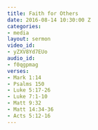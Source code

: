 ```yaml
---
title: Faith for Others
date: 2016-08-14 10:30:00 Z
categories:
- media
layout: sermon
video_id:
- yZXV8Yd7EUo
audio_id:
- f0qgpmag
verses:
- Mark 1:14
- Psalms 150
- Luke 5:17-26
- Luke 7:1-10
- Matt 9:32
- Matt 14:34-36
- Acts 5:12-16
---
```


